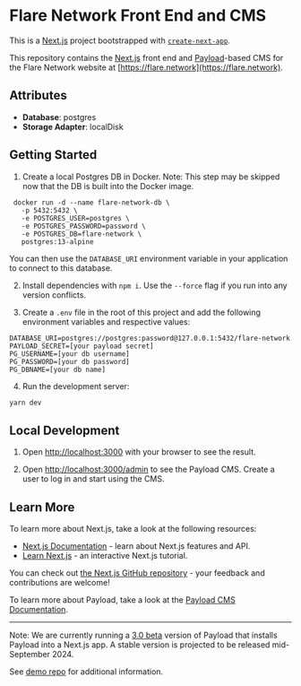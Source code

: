 # Flare Network Front End and CMS
This is a [Next.js](https://nextjs.org) project bootstrapped with [`create-next-app`](https://nextjs.org/docs/app/api-reference/cli/create-next-app).

This repository contains the [Next.js](https://nextjs.org/docs) front end and [Payload](https://payloadcms.com/docs/getting-started/what-is-payload)-based CMS for the Flare Network website at [https://flare.network](https://flare.network).


## Attributes

- **Database**: postgres
- **Storage Adapter**: localDisk

## Getting Started

1. Create a local Postgres DB in Docker.
Note: This step may be skipped now that the DB is built into the Docker image.

```
 docker run -d --name flare-network-db \
   -p 5432:5432 \
   -e POSTGRES_USER=postgres \
   -e POSTGRES_PASSWORD=password \
   -e POSTGRES_DB=flare-network \
   postgres:13-alpine
```
You can then use the `DATABASE_URI` environment variable in your application to connect to this database.

2. Install dependencies with `npm i`. Use the `--force` flag if you run into any version conflicts.

1. Create a `.env` file in the root of this project and add the following environment variables and respective values:

```
DATABASE_URI=postgres://postgres:password@127.0.0.1:5432/flare-network
PAYLOAD_SECRET=[your payload secret]
PG_USERNAME=[your db username]
PG_PASSWORD=[your db password]
PG_DBNAME=[your db name]
```

4. Run the development server:

```bash
yarn dev
```
## Local Development

1. Open [http://localhost:3000](http://localhost:3000) with your browser to see the result.

2. Open [http://localhost:3000/admin](http://localhost:3000/admin) to see the Payload CMS. Create a user to log in and start using the CMS.

## Learn More

To learn more about Next.js, take a look at the following resources:

- [Next.js Documentation](https://nextjs.org/docs) - learn about Next.js features and API.
- [Learn Next.js](https://nextjs.org/learn) - an interactive Next.js tutorial.

You can check out [the Next.js GitHub repository](https://github.com/vercel/next.js) - your feedback and contributions are welcome!

To learn more about Payload, take a look at the [Payload CMS Documentation](https://payloadcms.com/).

---

Note: We are currently running a [3.0 beta](https://payloadcms.com/blog/30-beta-install-payload-into-any-nextjs-app-with-one-line) version of Payload that installs Payload into a Next.js app. A stable version is projected to be released mid-September 2024.

See [demo repo](https://github.com/payloadcms/payload-3.0-demo) for additional information.
